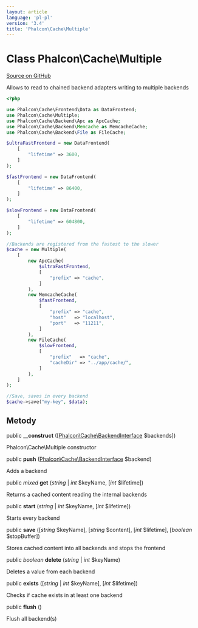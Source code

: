 ```yaml
---
layout: article
language: 'pl-pl'
version: '3.4'
title: 'Phalcon\Cache\Multiple'
---
```


# Class **Phalcon\Cache\Multiple**

<a href="https://github.com/phalcon/cphalcon/tree/v3.4.0/phalcon/cache/multiple.zep" class="btn btn-default btn-sm">Source on GitHub</a>

Allows to read to chained backend adapters writing to multiple backends

```php
<?php

use Phalcon\Cache\Frontend\Data as DataFrontend;
use Phalcon\Cache\Multiple;
use Phalcon\Cache\Backend\Apc as ApcCache;
use Phalcon\Cache\Backend\Memcache as MemcacheCache;
use Phalcon\Cache\Backend\File as FileCache;

$ultraFastFrontend = new DataFrontend(
    [
        "lifetime" => 3600,
    ]
);

$fastFrontend = new DataFrontend(
    [
        "lifetime" => 86400,
    ]
);

$slowFrontend = new DataFrontend(
    [
        "lifetime" => 604800,
    ]
);

//Backends are registered from the fastest to the slower
$cache = new Multiple(
    [
        new ApcCache(
            $ultraFastFrontend,
            [
                "prefix" => "cache",
            ]
        ),
        new MemcacheCache(
            $fastFrontend,
            [
                "prefix" => "cache",
                "host"   => "localhost",
                "port"   => "11211",
            ]
        ),
        new FileCache(
            $slowFrontend,
            [
                "prefix"   => "cache",
                "cacheDir" => "../app/cache/",
            ]
        ),
    ]
);

//Save, saves in every backend
$cache->save("my-key", $data);

```

## Metody

public **__construct** ([[Phalcon\Cache\BackendInterface](/3.4/en/api/Phalcon_Cache_BackendInterface) $backends])

Phalcon\Cache\Multiple constructor

public **push** ([Phalcon\Cache\BackendInterface](/3.4/en/api/Phalcon_Cache_BackendInterface) $backend)

Adds a backend

public *mixed* **get** (*string* | *int* $keyName, [*int* $lifetime])

Returns a cached content reading the internal backends

public **start** (*string* | *int* $keyName, [*int* $lifetime])

Starts every backend

public **save** ([*string* $keyName], [*string* $content], [*int* $lifetime], [*boolean* $stopBuffer])

Stores cached content into all backends and stops the frontend

public *boolean* **delete** (*string* | *int* $keyName)

Deletes a value from each backend

public **exists** ([*string* | *int* $keyName], [*int* $lifetime])

Checks if cache exists in at least one backend

public **flush** ()

Flush all backend(s)